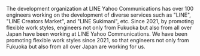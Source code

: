 The development organization at LINE Yahoo Communications has over 100 engineers working on the development of diverse services such as "LINE", "LINE Creators Market", and "LINE Sukimani", etc. Since 2021, by promoting flexible work styles, engineers not only from Fukuoka but also from all over Japan have been working at LINE Yahoo Communications. We have been promoting flexible work styles since 2021, so that engineers not only from Fukuoka but also from all over Japan are working for us.
